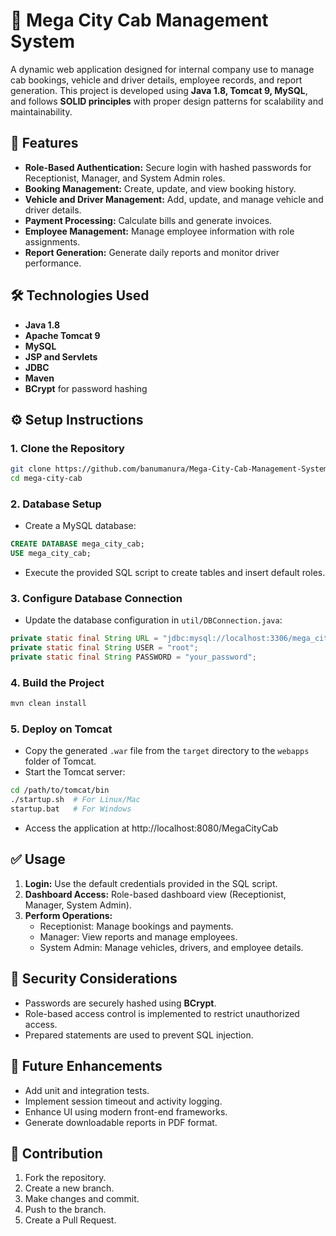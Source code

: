 # 🚕 Mega City Cab Management System

A dynamic web application designed for internal company use to manage cab bookings, vehicle and driver details, employee records, and report generation. This project is developed using **Java 1.8, Tomcat 9, MySQL**, and follows **SOLID principles** with proper design patterns for scalability and maintainability.

## 🚀 Features

- **Role-Based Authentication:** Secure login with hashed passwords for Receptionist, Manager, and System Admin roles.
- **Booking Management:** Create, update, and view booking history.
- **Vehicle and Driver Management:** Add, update, and manage vehicle and driver details.
- **Payment Processing:** Calculate bills and generate invoices.
- **Employee Management:** Manage employee information with role assignments.
- **Report Generation:** Generate daily reports and monitor driver performance.

## 🛠️ Technologies Used

- **Java 1.8**
- **Apache Tomcat 9**
- **MySQL**
- **JSP and Servlets**
- **JDBC**
- **Maven**
- **BCrypt** for password hashing

## ⚙️ Setup Instructions

### 1. Clone the Repository
```bash
git clone https://github.com/banumanura/Mega-City-Cab-Management-System.git
cd mega-city-cab
```

### 2. Database Setup
- Create a MySQL database:
```sql
CREATE DATABASE mega_city_cab;
USE mega_city_cab;
```
- Execute the provided SQL script to create tables and insert default roles.

### 3. Configure Database Connection
- Update the database configuration in `util/DBConnection.java`:
```java
private static final String URL = "jdbc:mysql://localhost:3306/mega_city_cab";
private static final String USER = "root";
private static final String PASSWORD = "your_password";
```

### 4. Build the Project
```bash
mvn clean install
```

### 5. Deploy on Tomcat
- Copy the generated `.war` file from the `target` directory to the `webapps` folder of Tomcat.
- Start the Tomcat server:
```bash
cd /path/to/tomcat/bin
./startup.sh  # For Linux/Mac
startup.bat   # For Windows
```
- Access the application at http://localhost:8080/MegaCityCab

## ✅ Usage
1. **Login:** Use the default credentials provided in the SQL script.
2. **Dashboard Access:** Role-based dashboard view (Receptionist, Manager, System Admin).
3. **Perform Operations:**
   - Receptionist: Manage bookings and payments.
   - Manager: View reports and manage employees.
   - System Admin: Manage vehicles, drivers, and employee details.

## 🔐 Security Considerations
- Passwords are securely hashed using **BCrypt**.
- Role-based access control is implemented to restrict unauthorized access.
- Prepared statements are used to prevent SQL injection.

## 🚩 Future Enhancements
- Add unit and integration tests.
- Implement session timeout and activity logging.
- Enhance UI using modern front-end frameworks.
- Generate downloadable reports in PDF format.

## 🤝 Contribution
1. Fork the repository.
2. Create a new branch.
3. Make changes and commit.
4. Push to the branch.
5. Create a Pull Request.
